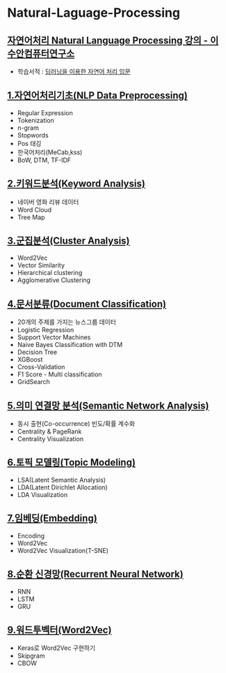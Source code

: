 # Natural-Laguage-Processing
## [자연어처리 Natural Language Processing 강의 - 이수안컴퓨터연구소](https://www.youtube.com/playlist?list=PL7ZVZgsnLwEEoHQAElEPg7l7T6nt25I3N)   
* 학습서적 : [딥러닝을 이용한 자연어 처리 입문](https://wikidocs.net/book/2155)   
  

## [1.자연어처리기초(NLP Data Preprocessing)](https://github.com/gyqls/Natural-Laguage-Processing/blob/main/1.%EC%9E%90%EC%97%B0%EC%96%B4%EC%B2%98%EB%A6%AC%20%EA%B8%B0%EC%B4%88(NLP).ipynb)
* Regular Expression
* Tokenization
* n-gram
* Stopwords
* Pos 태깅
* 한국어처리(MeCab,kss)
* BoW, DTM, TF-IDF
  
## [2.키워드분석(Keyword Analysis)](https://github.com/gyqls/Natural-Laguage-Processing/blob/main/2.%ED%82%A4%EC%9B%8C%EB%93%9C%EB%B6%84%EC%84%9D(Keyword%20Analysis).ipynb)
* 네이버 영화 리뷰 데이터
* Word Cloud
* Tree Map

## [3.군집분석(Cluster Analysis)](https://github.com/gyqls/Natural-Laguage-Processing/blob/main/3.%EA%B5%B0%EC%A7%91%EB%B6%84%EC%84%9D(Cluster%20Analysis).ipynb)
* Word2Vec
* Vector Similarity
* Hierarchical clustering
* Agglomerative Clustering

## [4.문서분류(Document Classification)](https://github.com/gyqls/Natural-Laguage-Processing/blob/main/4.%EB%AC%B8%EC%84%9C%EB%B6%84%EB%A5%98(Document%20Classification).ipynb)
* 20개의 주제를 가지는 뉴스그룹 데이터
* Logistic Regression
* Support Vector Machines
* Naive Bayes Classification with DTM
* Decision Tree
* XGBoost
* Cross-Validation
* F1 Score - Multi classification
* GridSearch

## [5.의미 연결망 분석(Semantic Network Analysis)](https://github.com/gyqls/Natural-Laguage-Processing/blob/main/5.%EC%9D%98%EB%AF%B8%20%EC%97%B0%EA%B2%B0%EB%A7%9D%20%EB%B6%84%EC%84%9D(Semantic%20Network%20Analysis).ipynb)
* 동시 출현(Co-occurrence) 빈도/확률 계수화
* Centrality & PageRank
* Centrality Visualization

## [6.토픽 모델링(Topic Modeling)](https://github.com/gyqls/Natural-Laguage-Processing/blob/main/6.%ED%86%A0%ED%94%BD%20%EB%AA%A8%EB%8D%B8%EB%A7%81(Topic%20Modeling).ipynb)
* LSA(Latent Semantic Analysis)
* LDA(Latent Dirichlet Allocation)
* LDA Visualization

## [7.임베딩(Embedding)](https://github.com/gyqls/Natural-Laguage-Processing/blob/main/7.%EC%9E%84%EB%B2%A0%EB%94%A9(Embedding).ipynb)
* Encoding
* Word2Vec
* Word2Vec Visualization(T-SNE)

## [8.순환 신경망(Recurrent Neural Network)](https://github.com/gyqls/Natural-Laguage-Processing/blob/main/8.%EC%88%9C%ED%99%98%20%EC%8B%A0%EA%B2%BD%EB%A7%9D(Recurrent%20Neural%20Network).ipynb)
* RNN
* LSTM
* GRU

## [9.워드투벡터(Word2Vec)](https://github.com/gyqls/Natural-Laguage-Processing/blob/main/9.%20%EC%BC%80%EB%9D%BC%EC%8A%A4%EB%A1%9C%20Word2Vec%20Skipgram%2C%20CBOW%20%EA%B5%AC%ED%98%84.ipynb)
* Keras로 Word2Vec 구현하기
* Skipgram
* CBOW
